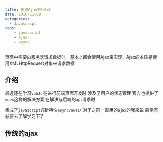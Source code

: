 ```yaml
---
title: 传统Ajax到Fetch
date: 2016-11-09
categories:
  - Javascript
tags:
    - javascript
    - ajax
    - async
---
```

页面中需要向服务器请求数据时，基本上都会使用Ajax来实现。Ajax的本质是使用XMLHttpRequest对象来请求数据

## 介绍
最近还在学习`vueJs` 在进行前端页面开发时 涉及了用户的状态管理 官方也提供了`vuex`这样的解决方案 在解决与后端的`api`请求时

集成了`javascript`的新特性`async/await` 对于之前一直用的`ajax`的我来说 感觉有必要去了解学习下了

## 传统的ajax
